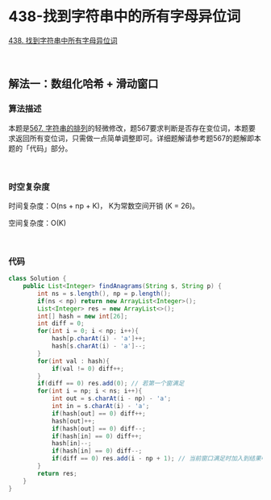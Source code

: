 # 438-找到字符串中的所有字母异位词

[438. 找到字符串中所有字母异位词](https://leetcode-cn.com/problems/find-all-anagrams-in-a-string/)

<br />

## 解法一：数组化哈希 + 滑动窗口

### 算法描述

本题是[567. 字符串的排列](https://leetcode-cn.com/problems/permutation-in-string/)的轻微修改，题567要求判断是否存在变位词，本题要求返回所有变位词，只需做一点简单调整即可。详细题解请参考题567的题解即本题的「代码」部分。

<br />

### 时空复杂度

时间复杂度：O(ns + np + K)， K为常数空间开销 (K = 26)。

空间复杂度：O(K)

<br />

### 代码

```java
class Solution {
    public List<Integer> findAnagrams(String s, String p) {
        int ns = s.length(), np = p.length();
        if(ns < np) return new ArrayList<Integer>();
        List<Integer> res = new ArrayList<>();
        int[] hash = new int[26];
        int diff = 0;
        for(int i = 0; i < np; i++){
            hash[p.charAt(i) - 'a']++;
            hash[s.charAt(i) - 'a']--;
        }
        for(int val : hash){
            if(val != 0) diff++;
        }
        if(diff == 0) res.add(0); // 若第一个窗满足
        for(int i = np; i < ns; i++){
            int out = s.charAt(i - np) - 'a';
            int in = s.charAt(i) - 'a';
            if(hash[out] == 0) diff++;
            hash[out]++;
            if(hash[out] == 0) diff--;
            if(hash[in] == 0) diff++;
            hash[in]--;
            if(hash[in] == 0) diff--;
            if(diff == 0) res.add(i - np + 1); // 当前窗口满足时加入到结果中
        }
        return res;
    }
}
```

